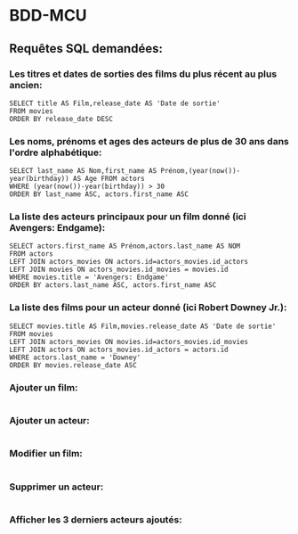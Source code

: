 # BDD-MCU

## Requêtes SQL demandées:

### Les titres et dates de sorties des films du plus récent au plus ancien:

```
SELECT title AS Film,release_date AS 'Date de sortie'
FROM movies 
ORDER BY release_date DESC
```




### Les noms, prénoms et ages des acteurs de plus de 30 ans dans l'ordre alphabétique:

```
SELECT last_name AS Nom,first_name AS Prénom,(year(now())-year(birthday)) AS Age FROM actors 
WHERE (year(now())-year(birthday)) > 30 
ORDER BY last_name ASC, actors.first_name ASC
```




### La liste des acteurs principaux pour un film donné (ici Avengers: Endgame):

```
SELECT actors.first_name AS Prénom,actors.last_name AS NOM
FROM actors
LEFT JOIN actors_movies ON actors.id=actors_movies.id_actors
LEFT JOIN movies ON actors_movies.id_movies = movies.id
WHERE movies.title = 'Avengers: Endgame'
ORDER BY actors.last_name ASC, actors.first_name ASC
```




### La liste des films pour un acteur donné (ici Robert Downey Jr.):

```
SELECT movies.title AS Film,movies.release_date AS 'Date de sortie'
FROM movies 
LEFT JOIN actors_movies ON movies.id=actors_movies.id_movies 
LEFT JOIN actors ON actors_movies.id_actors = actors.id 
WHERE actors.last_name = 'Downey' 
ORDER BY movies.release_date ASC
```




### Ajouter un film:

```

```




### Ajouter un acteur:

```

```




### Modifier un film:

```

```




### Supprimer un acteur:

```

```




### Afficher les 3 derniers acteurs ajoutés:

```

```
